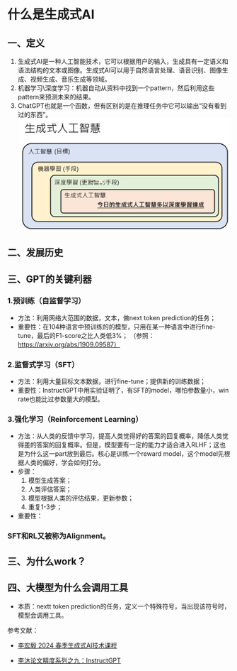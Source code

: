 # 什么是生成式AI

## 一、定义
1. 生成式AI是一种人工智能技术，它可以根据用户的输入，生成具有一定语义和语法结构的文本或图像。生成式AI可以用于自然语言处理、语音识别、图像生成、视频生成、音乐生成等领域。
2. 机器学习\深度学习：机器自动从资料中找到一个pattern，然后利用这些pattern来预测未来的结果。
3. ChatGPT也就是一个函数，但有区别的是在推理任务中它可以输出“没有看到过的东西”。
![生成式AI发展历程](./figs/1.png)  <!-- 新增图片引用 -->

## 二、发展历史


## 三、GPT的关键利器
### 1.预训练（自监督学习）
- 方法：利用网络大范围的数据，文本，做next token prediction的任务；
- 重要性：在104种语言中预训练的的模型，只用在某一种语言中进行fine-tune，最后的F1-score之比人类低3%； （参照：https://arxiv.org/abs/1909.09587）
### 2.监督式学习（SFT）
- 方法：利用大量目标文本数据，进行fine-tune；提供新的训练数据；
- 重要性：InstructGPT中用实验证明了，有SFT的model，哪怕参数量小，win rate也能比过参数量大的模型。
### 3.强化学习（Reinforcement Learning）
- 方法：从人类的反馈中学习，提高人类觉得好的答案的回复概率，降低人类觉得差的答案的回复概率。但是，模型要有一定的能力才适合进入RLHF；这也是为什么这一part放到最后。核心是训练一个reward model，这个model先根据人类的偏好，学会如何打分。 
- 步骤：
    1. 模型生成答案；
    2. 人类评估答案；
    3. 模型根据人类的评估结果，更新参数；
    4. 重复1-3步；
- 重要性：

### SFT和RL又被称为Alignment。

## 三、为什么work？



## 四、大模型为什么会调用工具
- 本质：nextt token prediction的任务，定义一个特殊符号，当出现该符号时，模型会调用工具。


参考文献：
- [李宏毅 2024 春季生成式AI技术课程](https://speech.ee.ntu.edu.tw/~hylee/genai/2024-spring.php)

- [李沐论文精度系列之九：InstructGPT](https://zhuanlan.zhihu.com/p/639252063)